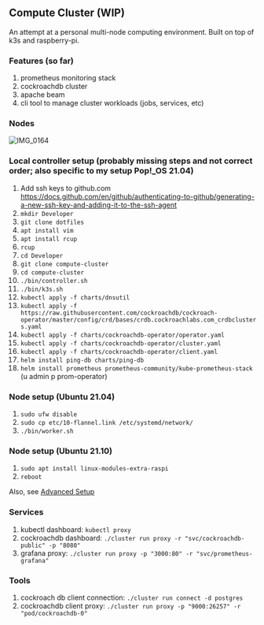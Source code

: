 ## Compute Cluster (WIP)
An attempt at a personal multi-node computing environment. Built on top of k3s and raspberry-pi.

### Features (so far)
1. prometheus monitoring stack
2. cockroachdb cluster
3. apache beam
4. cli tool to manage cluster workloads (jobs, services, etc)

### Nodes

![IMG_0164](https://user-images.githubusercontent.com/3110701/121784141-42172e80-cb80-11eb-94a8-372053343e88.jpg)

### Local controller setup (probably missing steps and not correct order; also specific to my setup Pop!_OS 21.04)
1. Add ssh keys to github.com
https://docs.github.com/en/github/authenticating-to-github/generating-a-new-ssh-key-and-adding-it-to-the-ssh-agent
2. `mkdir Developer`
3. `git clone dotfiles`
4. `apt install vim`
5. `apt install rcup`
6. `rcup`
7. `cd Developer`
8. `git clone compute-cluster`
9. `cd compute-cluster`
10. `./bin/controller.sh`
11. `./bin/k3s.sh`
12. `kubectl apply -f charts/dnsutil`
13. `kubectl apply -f https://raw.githubusercontent.com/cockroachdb/cockroach-operator/master/config/crd/bases/crdb.cockroachlabs.com_crdbclusters.yaml`
14. `kubectl apply -f charts/cockroachdb-operator/operator.yaml`
15. `kubectl apply -f charts/cockroachdb-operator/cluster.yaml`
16. `kubectl apply -f charts/cockroachdb-operator/client.yaml`
17. `helm install ping-db charts/ping-db`
18. `helm install prometheus prometheus-community/kube-prometheus-stack` (u admin p prom-operator)

### Node setup (Ubuntu 21.04)
1. `sudo ufw disable`
2. `sudo cp etc/10-flannel.link /etc/systemd/network/`
3. `./bin/worker.sh`

### Node setup (Ubuntu 21.10)
1. `sudo apt install linux-modules-extra-raspi`
2. `reboot`

Also, see [Advanced Setup](https://rancher.com/docs/k3s/latest/en/advanced/)

### Services

1. kubectl dashboard: `kubectl proxy`
2. cockroachdb dashboard: `./cluster run proxy -r "svc/cockroachdb-public" -p "8080"`
3. grafana proxy: `./cluster run proxy -p "3000:80" -r "svc/prometheus-grafana"`

### Tools
1. cockroach db client connection: `./cluster run connect -d postgres`
2. cockroachdb client proxy: `./cluster run proxy -p "9000:26257" -r "pod/cockroachdb-0"`
